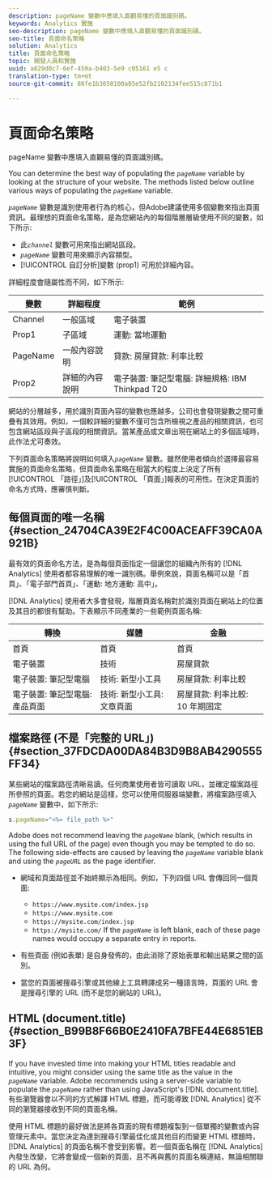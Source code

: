 ```yaml
---
description: pageName 變數中應填入直觀易懂的頁面識別碼。
keywords: Analytics 實施
seo-description: pageName 變數中應填入直觀易懂的頁面識別碼。
seo-title: 頁面命名策略
solution: Analytics
title: 頁面命名策略
topic: 開發人員和實施
uuid: a829d0c7-6ef-459a-b403-5e9 c05161 e5 c
translation-type: tm+mt
source-git-commit: 86fe1b3650100a05e52fb2102134fee515c871b1

---
```



# 頁面命名策略

pageName 變數中應填入直觀易懂的頁面識別碼。

You can determine the best way of populating the *`pageName`* variable by looking at the structure of your website. The methods listed below outline various ways of populating the *`pageName`* variable.

*`pageName`* 變數是識別使用者行為的核心，但Adobe建議使用多個變數來指出頁面資訊。最理想的頁面命名策略，是為您網站內的每個階層層級使用不同的變數，如下所示: 

* 此&#x200B;*`channel`* 變數可用來指出網站區段。
* *`pageName`* 變數可用來顯示內容類型。
* [!UICONTROL 自訂分析]變數 (prop1) 可用於詳細內容。

詳細程度會隨屬性而不同，如下所示: 

| 變數 | 詳細程度 | 範例 |
|---|---|---|
| Channel | 一般區域 | 電子裝置 |
| Prop1 | 子區域 | 運動: 當地運動 |
| PageName | 一般內容說明 | 貸款: 房屋貸款: 利率比較 |
| Prop2 | 詳細的內容說明 | 電子裝置: 筆記型電腦: 詳細規格: IBM Thinkpad T20 |

網站的分層越多，用於識別頁面內容的變數也應越多。公司也會發現變數之間可重疊有其效用。例如，一個較詳細的變數不僅可包含所檢視之產品的相關資訊，也可包含網站區段與子區段的相關資訊。當某產品或文章出現在網站上的多個區域時，此作法尤可奏效。

下列頁面命名策略將說明如何填入&#x200B;*`pageName`* 變數。雖然使用者傾向於選擇最容易實施的頁面命名策略，但頁面命名策略在相當大的程度上決定了所有[!UICONTROL 「路徑」]及[!UICONTROL 「頁面」]報表的可用性。在決定頁面的命名方式時，應審慎判斷。

## 每個頁面的唯一名稱 {#section_24704CA39E2F4C00ACEAFF39CA0A921B}

最有效的頁面命名方法，是為每個頁面指定一個讓您的組織內所有的 [!DNL Analytics] 使用者都容易理解的唯一識別碼。舉例來說，頁面名稱可以是「首頁」、「電子部門首頁」、「運動: 地方運動: 高中」。

[!DNL Analytics] 使用者大多會發現，階層頁面名稱對於識別頁面在網站上的位置及其目的都很有幫助。下表顯示不同產業的一些範例頁面名稱: 

| 轉換 | 媒體 | 金融 |
|---|---|---|
| 首頁 | 首頁 | 首頁 |
| 電子裝置 | 技術 | 房屋貸款 |
| 電子裝置: 筆記型電腦 | 技術: 新型小工具 | 房屋貸款: 利率比較 |
| 電子裝置: 筆記型電腦: 產品頁面 | 技術: 新型小工具: 文章頁面 | 房屋貸款: 利率比較: 10 年期固定 |

## 檔案路徑 (不是「完整的 URL」) {#section_37FDCDA00DA84B3D9B8AB4290555FF34}

某些網站的檔案路徑清晰易讀。任何商業使用者皆可讀取 URL，並確定檔案路徑所參照的頁面。若您的網站是這樣，您可以使用伺服器端變數，將檔案路徑填入&#x200B;*`pageName`* 變數中，如下所示: 

```js
s.pageName="<%= file_path %>"
```

Adobe does not recommend leaving the *`pageName`* blank, (which results in using the full URL of the page) even though you may be tempted to do so. The following side-effects are caused by leaving the *`pageName`* variable blank and using the *`pageURL`* as the page identifier.

* 網域和頁面路徑並不始終顯示為相同。例如，下列四個 URL 會傳回同一個頁面: 

   * `https://www.mysite.com/index.jsp`
   * `https://www.mysite.com`
   * `https://mysite.com/index.jsp`
   * `https://mysite.com/`
   If the *`pageName`* is left blank, each of these page names would occupy a separate entry in reports.

* 有些頁面 (例如表單) 是自身發佈的，由此消除了原始表單和輸出結果之間的區別。
* 當您的頁面被搜尋引擎或其他線上工具轉譯成另一種語言時，頁面的 URL 會是搜尋引擎的 URL (而不是您的網站的 URL)。

## HTML (document.title) {#section_B99B8F66B0E2410FA7BFE44E6851EB3F}

If you have invested time into making your HTML titles readable and intuitive, you might consider using the same title as the value in the *`pageName`* variable. Adobe recommends using a server-side variable to populate the *`pageName`* rather than using JavaScript's [!DNL document.title]. 有些瀏覽器會以不同的方式解譯 HTML 標題，而可能導致 [!DNL Analytics] 從不同的瀏覽器接收到不同的頁面名稱。

使用 HTML 標題的最好做法是將各頁面的現有標題複製到一個單獨的變數或內容管理元素中。當您決定為達到搜尋引擎最佳化或其他目的而變更 HTML 標題時，[!DNL Analytics] 的頁面名稱不會受到影響。若一個頁面名稱在 [!DNL Analytics] 內發生改變，它將會變成一個新的頁面，且不再與舊的頁面名稱連結，無論相關聯的 URL 為何。

